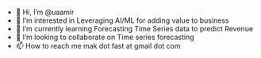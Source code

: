 - 👋 Hi, I’m @uaamir
- 👀 I’m interested in Leveraging AI/ML for adding value to business
- 🌱 I’m currently learning Forecasting Time Series data to predict Revenue
- 💞️ I’m looking to collaborate on Time series forecasting
- 📫 How to reach me mak dot fast at gmail dot com

<!---
uaamir/uaamir is a ✨ special ✨ repository because its `README.md` (this file) appears on your GitHub profile.
You can click the Preview link to take a look at your changes.
--->
